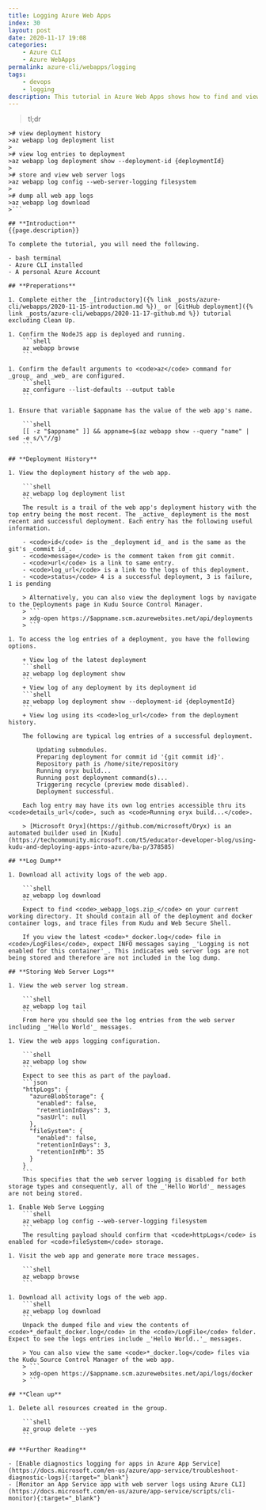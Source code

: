 ```yaml
---
title: Logging Azure Web Apps
index: 30
layout: post
date: 2020-11-17 19:08
categories: 
    - Azure CLI
    - Azure WebApps
permalink: azure-cli/webapps/logging
tags: 
    - devops
    - logging
description: This tutorial in Azure Web Apps shows how to find and view deployment logs, store and view web server logs, and download all web app logs.
---
```

>tl;dr
```shell
># view deployment history
>az webapp log deployment list
>
># view log entries to deployment
>az webapp log deployment show --deployment-id {deploymentId}
>
># store and view web server logs
>az webapp log config --web-server-logging filesystem
>
># dump all web app logs
>az webapp log download
>```

## **Introduction**
{{page.description}}

To complete the tutorial, you will need the following.

- bash terminal
- Azure CLI installed
- A personal Azure Account

## **Preperations**

1. Complete either the _[introductory]({% link _posts/azure-cli/webapps/2020-11-15-introduction.md %})_ or [GitHub deployment]({% link _posts/azure-cli/webapps/2020-11-17-github.md %}) tutorial excluding Clean Up.

1. Confirm the NodeJS app is deployed and running.
    ```shell
    az webapp browse
    ```

1. Confirm the default arguments to <code>az</code> command for _group_ and _web_ are configured.
    ```shell
    az configure --list-defaults --output table
    ```

1. Ensure that variable $appname has the value of the web app's name.

    ```shell
    [[ -z "$appname" ]] && appname=$(az webapp show --query "name" | sed -e s/\"//g)
    ```

## **Deployment History**

1. View the deployment history of the web app.

    ```shell
    az webapp log deployment list
    ```
    The result is a trail of the web app's deployment history with the top entry being the most recent. The _active_ deployment is the most recent and successful deployment. Each entry has the following useful information.

    - <code>id</code> is the _deployment id_ and is the same as the git's _commit id_.
    - <code>message</code> is the comment taken from git commit.
    - <code>url</code> is a link to same entry.
    - <code>log_url</code> is a link to the logs of this deployment.
    - <code>status</code> 4 is a successful deployment, 3 is failure, 1 is pending

    > Alternatively, you can also view the deployment logs by navigate to the Deployments page in Kudu Source Control Manager.
    > ```
    > xdg-open https://$appname.scm.azurewebsites.net/api/deployments
    > ```

1. To access the log entries of a deployment, you have the following options.

    + View log of the latest deployment
    ```shell
    az webapp log deployment show
    ```
    + View log of any deployment by its deployment id
    ```shell
    az webapp log deployment show --deployment-id {deploymentId}
    ```
    + View log using its <code>log_url</code> from the deployment history.

    The following are typical log entries of a successful deployment.

        Updating submodules.
        Preparing deployment for commit id '{git commit id}'.
        Repository path is /home/site/repository
        Running oryx build...                           
        Running post deployment command(s)...
        Triggering recycle (preview mode disabled).
        Deployment successful.

    Each log entry may have its own log entries accessible thru its <code>details_url</code>, such as <code>Running oryx build...</code>.

    > [Microsoft Oryx](https://github.com/microsoft/Oryx) is an automated builder used in [Kudu](https://techcommunity.microsoft.com/t5/educator-developer-blog/using-kudu-and-deploying-apps-into-azure/ba-p/378585)

## **Log Dump**

1. Download all activity logs of the web app.

    ```shell
    az webapp log download
    ```
    Expect to find <code>_webapp_logs.zip_</code> on your current working directory. It should contain all of the deployment and docker container logs, and trace files from Kudu and Web Secure Shell.

    If you view the latest <code>*_docker.log</code> file in <code>/LogFiles</code>, expect INFO messages saying _'Logging is not enabled for this container'_. This indicates web server logs are not being stored and therefore are not included in the log dump.

## **Storing Web Server Logs**

1. View the web server log stream.

    ```shell
    az webapp log tail
    ```
    From here you should see the log entries from the web server including _'Hello World'_ messages.

1. View the web apps logging configuration.

    ```shell
    az webapp log show
    ```
    Expect to see this as part of the payload.
    ```json
    "httpLogs": {
      "azureBlobStorage": {
        "enabled": false,
        "retentionInDays": 3,
        "sasUrl": null
      },
      "fileSystem": {
        "enabled": false,
        "retentionInDays": 3,
        "retentionInMb": 35
      }
    }
    ```
    This specifies that the web server logging is disabled for both storage types and consequently, all of the _'Hello World'_ messages are not being stored.

1. Enable Web Serve Logging
    ```shell
    az webapp log config --web-server-logging filesystem
    ```
    The resulting payload should confirm that <code>httpLogs</code> is enabled for <code>fileSystem</code> storage.

1. Visit the web app and generate more trace messages.

    ```shell
    az webapp browse
    ```

1. Download all activity logs of the web app.
    ```shell
    az webapp log download
    ```
    Unpack the dumped file and view the contents of <code>*_default_docker.log</code> in the <code>/LogFile</code> folder. Expect to see the logs entries include _'Hello World..'_ messages.

    > You can also view the same <code>*_docker.log</code> files via the Kudu Source Control Manager of the web app.
    > ```
    > xdg-open https://$appname.scm.azurewebsites.net/api/logs/docker
    > ```

## **Clean up**

1. Delete all resources created in the group.

    ```shell
    az group delete --yes
    ```

## **Further Reading**

- [Enable diagnostics logging for apps in Azure App Service](https://docs.microsoft.com/en-us/azure/app-service/troubleshoot-diagnostic-logs){:target="_blank"}
- [Monitor an App Service app with web server logs using Azure CLI](https://docs.microsoft.com/en-us/azure/app-service/scripts/cli-monitor){:target="_blank"}